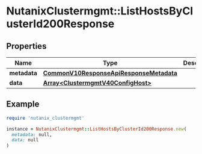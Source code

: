 # NutanixClustermgmt::ListHostsByClusterId200Response

## Properties

| Name | Type | Description | Notes |
| ---- | ---- | ----------- | ----- |
| **metadata** | [**CommonV10ResponseApiResponseMetadata**](CommonV10ResponseApiResponseMetadata.md) |  | [optional] |
| **data** | [**Array&lt;ClustermgmtV40ConfigHost&gt;**](ClustermgmtV40ConfigHost.md) |  | [optional] |

## Example

```ruby
require 'nutanix_clustermgmt'

instance = NutanixClustermgmt::ListHostsByClusterId200Response.new(
  metadata: null,
  data: null
)
```

